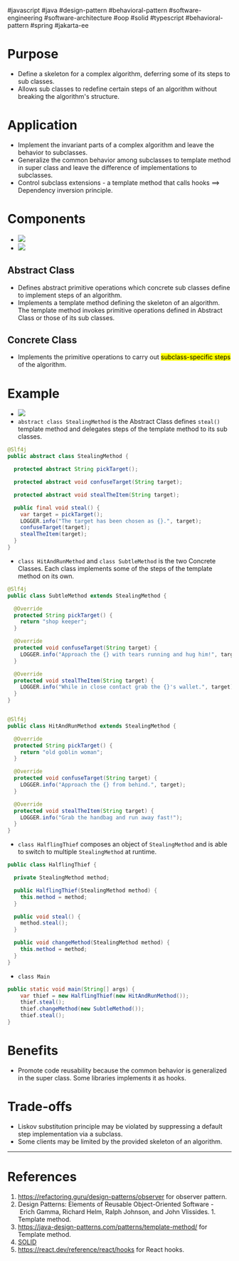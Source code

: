 #javascript #java #design-pattern #behavioral-pattern #software-engineering #software-architecture #oop #solid #typescript #behavioral-pattern #spring #jakarta-ee 

# Purpose
- Define a skeleton for a complex algorithm, deferring some of its steps to sub classes.
- Allows sub classes to redefine certain steps of an algorithm without breaking the algorithm's structure.
# Application
- Implement the invariant parts of a complex algorithm and leave the behavior to subclasses.
- Generalize the common behavior among subclasses to template method in super class and leave the difference of implementations to subclasses.
- Control subclass extensions - a template method that calls hooks $\implies$ Dependency inversion principle.

# Components
- ![](Pasted%20image%2020250228162059.png)
- ![](Pasted%20image%2020250228162723.png)
## Abstract Class
- Defines abstract primitive operations which concrete sub classes define to implement steps of an algorithm.
- Implements a template method defining the skeleton of an algorithm. The template method invokes primitive operations defined in Abstract Class or those of its sub classes.
## Concrete Class
- Implements the primitive operations to carry out <mark class="hltr-yellow">subclass-specific steps</mark> of the algorithm. 
# Example
- ![](Pasted%20image%2020250228163901.png)
- `abstract class StealingMethod` is the Abstract Class defines `steal()` template method and  delegates steps of the template method to its sub classes.
```Java title='Abstract class in template method'
@Slf4j
public abstract class StealingMethod {

  protected abstract String pickTarget();

  protected abstract void confuseTarget(String target);

  protected abstract void stealTheItem(String target);

  public final void steal() {
    var target = pickTarget();
    LOGGER.info("The target has been chosen as {}.", target);
    confuseTarget(target);
    stealTheItem(target);
  }
}
```

- `class HitAndRunMethod` and `class SubtleMethod` is the two Concrete Classes. Each class implements some of the steps of the template method on its own.
```Java title='Concrete class in template method'
@Slf4j
public class SubtleMethod extends StealingMethod {

  @Override
  protected String pickTarget() {
    return "shop keeper";
  }

  @Override
  protected void confuseTarget(String target) {
    LOGGER.info("Approach the {} with tears running and hug him!", target);
  }

  @Override
  protected void stealTheItem(String target) {
    LOGGER.info("While in close contact grab the {}'s wallet.", target);
  }
}


@Slf4j
public class HitAndRunMethod extends StealingMethod {

  @Override
  protected String pickTarget() {
    return "old goblin woman";
  }

  @Override
  protected void confuseTarget(String target) {
    LOGGER.info("Approach the {} from behind.", target);
  }

  @Override
  protected void stealTheItem(String target) {
    LOGGER.info("Grab the handbag and run away fast!");
  }
}
```

- `class HalflingThief` composes an object of `StealingMethod` and is able to switch to multiple `StealingMethod` at runtime.
```Java title='Client class in Template method'
public class HalflingThief {

  private StealingMethod method;

  public HalflingThief(StealingMethod method) {
    this.method = method;
  }

  public void steal() {
    method.steal();
  }

  public void changeMethod(StealingMethod method) {
    this.method = method;
  }
}
```

- `class Main`
```Java title='Main class'
public static void main(String[] args) {
    var thief = new HalflingThief(new HitAndRunMethod());
    thief.steal();
    thief.changeMethod(new SubtleMethod());
    thief.steal();
}
```

# Benefits
- Promote code reusability because the common behavior is generalized in the super class. Some libraries implements it as hooks.
# Trade-offs
- Liskov substitution principle may be violated by suppressing a default step implementation via a subclass.
- Some clients may be limited by the provided skeleton of an algorithm.
---
# References
1. https://refactoring.guru/design-patterns/observer for observer pattern.
2. Design Patterns: Elements of Reusable Object-Oriented Software -  Erich Gamma, Richard Helm, Ralph Johnson, and John Vlissides.
		1. Template method.
3. https://java-design-patterns.com/patterns/template-method/ for Template method.
4. [SOLID](SOLID.md)
5. https://react.dev/reference/react/hooks for React hooks.